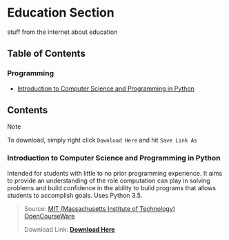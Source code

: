 # Education Section
stuff from the internet about education

## Table of Contents
### Programming
- [Introduction to Computer Science and Programming in Python](#introduction-to-computer-science-and-programming-in-python)

## Contents

> [!NOTE]
> To download, simply right click `Download Here` and hit `Save Link As`


### Introduction to Computer Science and Programming in Python

Intended for students with little to no prior programming experience. It aims to provide an understanding of the role computation can play in solving problems and build confidence in the ability to build programs that allows students to accomplish goals. Uses Python 3.5.

> Source: [MIT (Massachusetts Institute of Technology) OpenCourseWare](https://ocw.mit.edu/)
> 
> Download Link: [**Download Here**](Prog.ComSciIntroAndPythonProg.7z)

